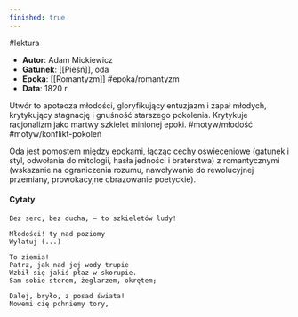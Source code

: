 ```yaml
---
finished: true
---
```

#lektura 
- **Autor**: Adam Mickiewicz
- **Gatunek**: [[Pieśń]], oda
- **Epoka**: [[Romantyzm]] #epoka/romantyzm 
- **Data**: 1820 r.

Utwór to apoteoza młodości, gloryfikujący entuzjazm i zapał młodych, krytykujący stagnację i gnuśność starszego pokolenia. Krytykuje racjonalizm jako martwy szkielet minionej epoki. #motyw/młodość #motyw/konflikt-pokoleń

Oda jest pomostem między epokami, łącząc cechy oświeceniowe (gatunek i styl, odwołania do mitologii, hasła jedności i braterstwa) z romantycznymi (wskazanie na ograniczenia rozumu, nawoływanie do rewolucyjnej przemiany, prowokacyjne obrazowanie poetyckie). 
#### Cytaty
	Bez serc, bez ducha, — to szkieletów ludy!

	Młodości! ty nad poziomy
	Wylatuj (...)

	To ziemia!
	Patrz, jak nad jej wody trupie
	Wzbił się jakiś płaz w skorupie.
	Sam sobie sterem, żeglarzem, okrętem;

	Dalej, bryło, z posad świata!
	Nowemi cię pchniemy tory,
